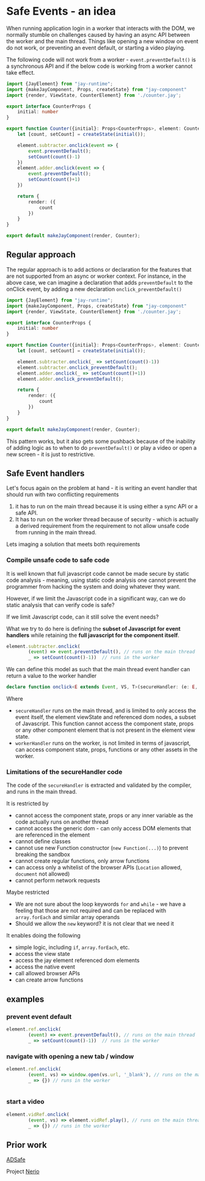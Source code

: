 Safe Events - an idea
===

When running application login in a worker that interacts with the DOM, we normally stumble on challenges 
caused by having an async API between the worker and the main thread. Things like opening a new window on 
event do not work, or preventing an event default, or starting a video 
playing.

The following code will not work from a worker - `event.preventDefault()` is a synchronous API
and if the below code is working from a worker cannot take effect.

```typescript
import {JayElement} from "jay-runtime";
import {makeJayComponent, Props, createState} from "jay-component"
import {render, ViewState, CounterElement} from './counter.jay';

export interface CounterProps {
    initial: number
}

export function Counter({initial}: Props<CounterProps>, element: CounterElement): JayElement<ViewState>{
    let [count, setCount] = createState(initial());

    element.subtracter.onclick(event => {
        event.preventDefault();
        setCount(count()-1)
    })
    element.adder.onclick(event => {
        event.preventDefault();
        setCount(count()+1)
    })

    return {
        render: ({
            count
        })
    }
}

export default makeJayComponent(render, Counter);
```  
            
Regular approach
---

The regular approach is to add actions or declaration for the features that are not supported from an async 
or worker context. For instance, in the above case, we can imagine a declaration that adds `preventDefault`
to the onClick event, by adding a new declaration `onclick_preventDefault()`

```typescript
import {JayElement} from "jay-runtime";
import {makeJayComponent, Props, createState} from "jay-component"
import {render, ViewState, CounterElement} from './counter.jay';

export interface CounterProps {
    initial: number
}

export function Counter({initial}: Props<CounterProps>, element: CounterElement): JayElement<ViewState>{
    let [count, setCount] = createState(initial());

    element.subtracter.onclick(_ => setCount(count()-1))
    element.subtracter.onclick_preventDefault();
    element.adder.onclick(_ => setCount(count()+1))
    element.adder.onclick_preventDefault();

    return {
        render: ({
            count
        })
    }
}

export default makeJayComponent(render, Counter);
```

This pattern works, but it also gets some pushback because of the inability of adding logic as to when to do
`preventDefault()` or play a video or open a new screen - it is just to restrictive.

Safe Event handlers
---


Let's focus again on the problem at hand - it is writing an event handler that should run with two conflicting 
requirements
1. it has to run on the main thread because it is using either a sync API or a safe API.
2. It has to run on the worker thread because of security - which is actually a derived requirement from 
   the requirement to not allow unsafe code from running in the main thread.
                                                                                  
Lets imaging a solution that meets both requirements

### Compile unsafe code to safe code

It is well known that full javascript code cannot be made secure by static code analysis - meaning, 
using static code analysis one cannot prevent the programmer from hacking the system and doing whatever 
they want.

However, if we limit the Javascript code in a significant way, can we do static analysis that can verify
code is safe?

If we limit Javascript code, can it still solve the event needs?

What we try to do here is defining the **subset of Javascript for event handlers** while retaining the 
**full javascript for the component itself**.

```typescript
element.subtracter.onclick(
        (event) => event.preventDefault(), // runs on the main thread 
        _ => setCount(count()-1))  // runs in the worker
```

We can define this model as such that the main thread event handler can return a value to the worker handler
```typescript
declare function onclick<E extends Event, VS, T>(secureHandler: (e: E, viewState: VS) => T, workerHandler: (T) => void)
```

Where
* `secureHandler` runs on the main thread, and is limited to only access the event itself, the element viewState 
  and referenced dom nodes, a subset of Javascript. This function cannot access the component state, props or any other component 
  element that is not present in the element view state.
* `workerHandler` runs on the worker, is not limited in terms of javascript, can access component state, props,
  functions or any other assets in the worker.

### Limitations of the secureHandler code

The code of the `secureHandler` is extracted and validated by the compiler, and runs in the main thread.
                                                                                                        
It is restricted by
* cannot access the component state, props or any inner variable as the code actually runs on another thread
* cannot access the generic dom - can only access DOM elements that are referenced in the element
* cannot define classes 
* cannot use new Function constructor (`new Function(...)`) to prevent breaking the sandbox
* cannot create regular functions, only arrow functions
* can access only a whitelist of the browser APIs (`Location` allowed, `document` not allowed)
* cannot perform network requests

Maybe restricted
* We are not sure about the loop keywords `for` and `while` - we have a feeling that those are not required 
  and can be replaced with `array.forEach` and similar array operands
* Should we allow the `new` keyword? it is not clear that we need it

It enables doing the following
* simple logic, including `if`, `array.forEach`, etc.
* access the view state
* access the jay element referenced dom elements
* access the native event
* call allowed browser APIs
* can create arrow functions

## examples

### prevent event default

```typescript
element.ref.onclick(
        (event) => event.preventDefault(), // runs on the main thread 
        _ => setCount(count()-1))  // runs in the worker
```

### navigate with opening a new tab / window

```typescript
element.ref.onclick(
        (event, vs) => window.open(vs.url, '_blank'), // runs on the main thread 
        _ => {}) // runs in the worker
          
```

### start a video

```typescript
element.vidRef.onclick(
        (event, vs) => element.vidRef.play(), // runs on the main thread 
        _ => {}) // runs in the worker 
```

## Prior work

[ADSafe](https://www.adsafe.org/)

Project [Nerio](https://github.com/kmacrow/Nerio)
